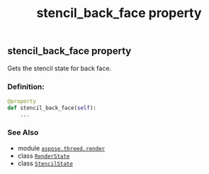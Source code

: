 ﻿---
title: stencil_back_face property
second_title: Aspose.3D for Python via .NET API References
description: 
type: docs
weight: 160
url: /python-net/aspose.threed.render/renderstate/stencil_back_face/
is_root: false
---

## stencil_back_face property


Gets the stencil state for back face.
### Definition:
```python
@property
def stencil_back_face(self):
    ...
```

### See Also
* module [`aspose.threed.render`](../../)
* class [`RenderState`](/3d/python-net/aspose.threed.render/renderstate)
* class [`StencilState`](/3d/python-net/aspose.threed.render/stencilstate)
